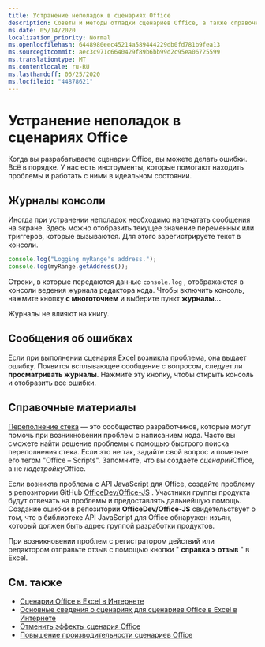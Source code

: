 ```yaml
---
title: Устранение неполадок в сценариях Office
description: Советы и методы отладки сценариев Office, а также справочные ресурсы.
ms.date: 05/14/2020
localization_priority: Normal
ms.openlocfilehash: 6448980eec45214a589444229db0fd781b9fea13
ms.sourcegitcommit: aec3c971c6640429f89b6bb99d2c95ea06725599
ms.translationtype: MT
ms.contentlocale: ru-RU
ms.lasthandoff: 06/25/2020
ms.locfileid: "44878621"
---
```

# <a name="troubleshooting-office-scripts"></a>Устранение неполадок в сценариях Office

Когда вы разрабатываете сценарии Office, вы можете делать ошибки. Всё в порядке. У нас есть инструменты, которые помогают находить проблемы и работать с ними в идеальном состоянии.

## <a name="console-logs"></a>Журналы консоли

Иногда при устранении неполадок необходимо напечатать сообщения на экране. Здесь можно отобразить текущее значение переменных или триггеров, которые вызываются. Для этого зарегистрируете текст в консоли.

```TypeScript
console.log("Logging myRange's address.");
console.log(myRange.getAddress());
```

Строки, в которые передаются данные `console.log` , отображаются в консоли ведения журнала редактора кода. Чтобы включить консоль, нажмите кнопку **с многоточием** и выберите пункт **журналы...**

Журналы не влияют на книгу.

## <a name="error-messages"></a>Сообщения об ошибках

Если при выполнении сценария Excel возникла проблема, она выдает ошибку. Появится всплывающее сообщение с вопросом, следует ли **просматривать журналы**. Нажмите эту кнопку, чтобы открыть консоль и отобразить все ошибки.

## <a name="help-resources"></a>Справочные материалы

[Переполнение стека](https://stackoverflow.com/questions/tagged/office-scripts) — это сообщество разработчиков, которые могут помочь при возникновении проблем с написанием кода. Часто вы сможете найти решение проблемы с помощью быстрого поиска переполнения стека. Если это не так, задайте свой вопрос и пометьте его тегом "Office – Scripts". Запомните, что вы создаете *сценарий*Office, а не *надстройку*Office.

Если возникла проблема с API JavaScript для Office, создайте проблему в репозитории GitHub [OfficeDev/Office-JS](https://github.com/OfficeDev/office-js) . Участники группы продукта будут отвечать на проблемы и предоставлять дальнейшую помощь. Создание ошибки в репозитории **OfficeDev/Office-JS** свидетельствует о том, что в библиотеке API JavaScript для Office обнаружен изъян, который должен быть адрес группой разработки продуктов.

При возникновении проблем с регистратором действий или редактором отправьте отзыв с помощью кнопки " **справка > отзыв** " в Excel.

## <a name="see-also"></a>См. также

- [Сценарии Office в Excel в Интернете](../overview/excel.md)
- [Основные сведения о сценариях для сценариев Office в Excel в Интернете](../develop/scripting-fundamentals.md)
- [Отменить эффекты сценария Office](undo.md)
- [Повышение производительности сценариев Office](../develop/web-client-performance.md)
